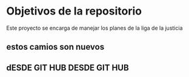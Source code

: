 # Objetivos de la repositorio

Este proyecto se encarga de manejar los planes de la liga de la justicia

## estos camios son nuevos

## dESDE GIT HUB DESDE GIT HUB
